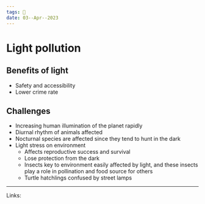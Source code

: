 ```yaml
---
tags: 🌱
date: 03--Apr--2023
---
```


# Light pollution

## Benefits of light
- Safety and accessibility
- Lower crime rate
## Challenges
- Increasing human illumination of the planet rapidly
- Diurnal rhythm of animals affected
- Nocturnal species are affected since they tend to hunt in the dark
- Light stress on environment
    - Affects reproductive success and survival
    - Lose protection from the dark
    - Insects key to environment easily affected by light, and these insects play a role in pollination and food source for others
    - Turtle hatchlings confused by street lamps
---
Links: 